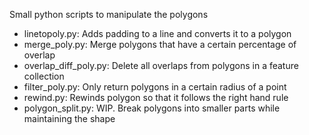 Small python scripts to manipulate the polygons
- linetopoly.py: Adds padding to a line and converts it to a polygon
- merge_poly.py: Merge polygons that have a certain percentage of overlap
- overlap_diff_poly.py: Delete all overlaps from polygons in a feature collection
- filter_poly.py: Only return polygons in a certain radius of a point
- rewind.py: Rewinds polygon so that it follows the right hand rule
- polygon_split.py: WIP. Break polygons into smaller parts while maintaining the shape

